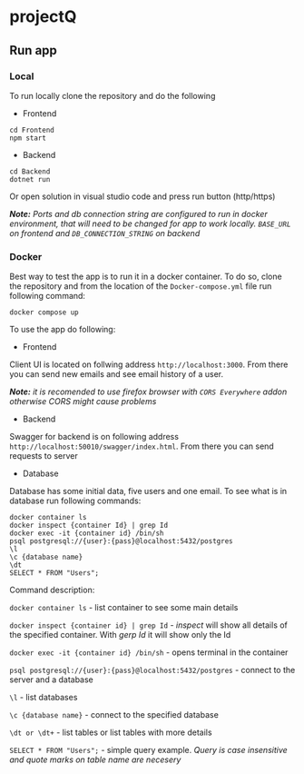 # projectQ
## Run app
### Local
To run locally clone the repository and do the following
* Frontend

```
cd Frontend
npm start
```
* Backend

```
cd Backend
dotnet run
```

Or open solution in visual studio code and press run button (http/https)

***Note:** Ports and db connection string are configured to run in docker environment, that will need to be changed for app to work locally. `BASE_URL` on frontend and `DB_CONNECTION_STRING` on backend*
### Docker
Best way to test the app is to run it in a docker container.
To do so, clone the repository and from the location of the `Docker-compose.yml` file run following command:
```
docker compose up
```

To use the app do following:
* Frontend

Client UI is located on follwing address `http://localhost:3000`. From there you can send new emails and see email history of a user.

***Note:** it is recomended to use firefox browser with `CORS Everywhere` addon otherwise CORS might cause problems*
* Backend

Swagger for backend is on following address `http://localhost:50010/swagger/index.html`. From there you can send requests to server
* Database

Database has some initial data, five users and one email.
To see what is in database run following commands:

```
docker container ls
docker inspect {container Id} | grep Id
docker exec -it {container id} /bin/sh
psql postgresql://{user}:{pass}@localhost:5432/postgres
\l
\c {database name}
\dt
SELECT * FROM "Users";
```

Command description:

`docker container ls` - list container to see some main details

`docker inspect {container id} | grep Id` - *inspect* will show all details of the specified container. With *gerp Id* it will show only the Id

`docker exec -it {container id} /bin/sh` - opens terminal in the container

`psql postgresql://{user}:{pass}@localhost:5432/postgres` - connect to the server and a database

`\l` - list databases

`\c {database name}` - connect to the specified database

`\dt or \dt+` - list tables or list tables with more details

`SELECT * FROM "Users";` - simple query example. *Query is case insensitive and quote marks on table name are necesery* 

